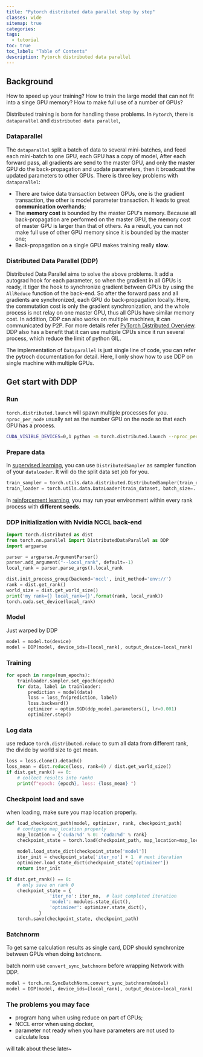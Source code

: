```yaml
---
title: "Pytorch distributed data parallel step by step"
classes: wide
sitemap: true
categories:
tags:
  - tutorial
toc: true
toc_label: "Table of Contents"
description: Pytorch distributed data parallel
---
```

## Background

How to speed up your training? How to train the large model that can not fit into a singe GPU memory? How to make full use of a number of GPUs?

Distributed training is born for handling these problems. In `Pytorch`, there is `dataparallel` and `distributed data parallel`, 

### Dataparallel

The  `dataparallel` split a batch of data to several mini-batches, and feed each  mini-batch to one GPU, each GPU has a copy of model, After each forward pass, all gradients are send to the master GPU, and only the master GPU do the back-propagation and update parameters, then it broadcast the updated  parameters to other GPUs.  There is three key problems with `dataparallel`:

* There are twice data transaction between GPUs, one is the gradient  transaction, the other is model parameter transaction. It leads to great **communication overhands**;
* The **memory cost** is bounded by the master GPU's memory. Because all  back-propagation are performed on the master GPU, the memory cost of master GPU is larger than that of others. As a result, you can not make full use of other GPU memory since it is bounded by the master one;
* Back-propagation on a single GPU makes training really **slow**.

### Distributed Data Parallel (DDP)

Distributed Data Parallel aims to solve the above problems. It add a autograd hook for each parameter, so when the gradient in all GPUs is ready, it tiger the hook to synchronize gradient between GPUs by using the `AllReduce` function of the back-end.  So after the forward pass and all gradients are  synchronized, each GPU do back-propagation locally. Here, the commutation cost is only the gradient synchronization, and the whole process is not relay on one master GPU, thus all GPUs have similar memory cost. In addition, DDP can also works on multiple machines, it can communicated by P2P. For more details refer [PyTorch Distributed Overview](https://pytorch.org/tutorials/beginner/dist_overview.html). DDP also has a benefit that it can use multiple CPUs since it run several process, which reduce the limit of python GIL.

The implementation of `Dataparallel` is just single line of code, you can refer the pytroch documentation for detail. Here, I only show how to use DDP on single machine with multiple GPUs.

## Get start with DDP

### Run

`torch.distributed.launch` will spawn multiple processes for you.  `nproc_per_node` usually set as the number GPU on the node so that each GPU has a process. 

```bash
CUDA_VISIBLE_DEVICES=0,1 python -m torch.distributed.launch --nproc_per_node=2 main.py $args
```
### Prepare data

In <u>supervised learning</u>, you can use `DistributedSampler` as sampler function of your `dataloader`. It will do the split data set job for you. 

```python
train_sampler = torch.utils.data.distributed.DistributedSampler(train_dataset)
train_loader = torch.utils.data.DataLoader(train_dataset, batch_size=..., sampler=train_sampler)
```

In <u>reinforcement learning</u>, you may run your environment within every rank process with **different seeds**.

### DDP initialization with Nvidia NCCL back-end

```python
import torch.distributed as dist
from torch.nn.parallel import DistributedDataParallel as DDP
import argparse

parser = argparse.ArgumentParser()
parser.add_argument("--local_rank", default=-1)
local_rank = parser.parse_args().local_rank

dist.init_process_group(backend='nccl', init_method='env://')
rank = dist.get_rank()
world_size = dist.get_world_size()
print('my rank={} local_rank={}'.format(rank, local_rank))
torch.cuda.set_device(local_rank)
```
### Model

Just warped by DDP

```python
model = model.to(device)
model = DDP(model, device_ids=[local_rank], output_device=local_rank)
```
### Training

```python
for epoch in range(num_epochs):
    trainloader.sampler.set_epoch(epoch)
    for data, label in trainloader:
        prediction = model(data)
        loss = loss_fn(prediction, label)
        loss.backward()
        optimizer = optim.SGD(ddp_model.parameters(), lr=0.001)
        optimizer.step()
```

### Log data

use reduce `torch.distributed.reduce`  to sum all data from different rank, the divide by world size to get mean.

```python
loss = loss.clone().detach()
loss_mean = dist.reduce(loss, rank=0) / dist.get_world_size()
if dist.get_rank() == 0:
	# collect results into rank0
	print(f"epoch: {epoch}, loss: {loss_mean} ")
```

### Checkpoint load and save

when loading, make sure you map location properly.

```python
def load_checkpoint_path(model, optimizer, rank, checkpoint_path)
	# configure map_location properly
    map_location = {'cuda:%d' % 0: 'cuda:%d' % rank}
    checkpoint_state = torch.load(checkpoint_path, map_location=map_location)
    
    model.load_state_dict(checkpoint_state['model'])
    iter_init = checkpoint_state['iter_no'] + 1  # next iteration
    optimizer.load_state_dict(checkpoint_state['optimizer'])
    return iter_init
```

```python
if dist.get_rank() == 0:
	# only save on rank 0
    checkpoint_state = {
                'iter_no': iter_no,  # last completed iteration
                'model': modules.state_dict(),
                'optimizer': optimizer.state_dict(),
            }
    torch.save(checkpoint_state, checkpoint_path)
```

### Batchnorm 

To get same calculation results as single card, DDP should synchronize between GPUs when doing `batchnorm`.

batch norm use `convert_sync_batchnorm` before wrapping Network with DDP.

```python
model = torch.nn.SyncBatchNorm.convert_sync_batchnorm(model)
model = DDP(model, device_ids=[local_rank], output_device=local_rank)
```

### The problems you may face

* program hang when using reduce on part of GPUs;
* NCCL error when using docker, 
* parameter not ready when you have parameters are not used to calculate loss

will talk about these later~
